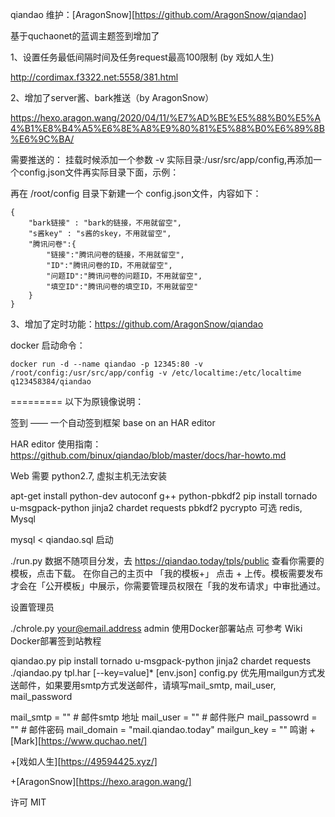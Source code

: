 qiandao 
维护：[AragonSnow][https://github.com/AragonSnow/qiandao]

基于quchaonet的蓝调主题签到增加了

1、设置任务最低间隔时间及任务request最高100限制 (by 戏如人生)

http://cordimax.f3322.net:5558/381.html

2、增加了server酱、bark推送（by AragonSnow）

https://hexo.aragon.wang/2020/04/11/%E7%AD%BE%E5%88%B0%E5%A4%B1%E8%B4%A5%E6%8E%A8%E9%80%81%E5%88%B0%E6%89%8B%E6%9C%BA/

需要推送的： 挂载时候添加一个参数 -v 实际目录:/usr/src/app/config,再添加一个config.json文件再实际目录下面，示例：


再在 /root/config 目录下新建一个 config.json文件，内容如下：
```
{
	"bark链接" : "bark的链接，不用就留空",
	"s酱key" : "s酱的skey，不用就留空",
	"腾讯问卷":{
		"链接":"腾讯问卷的链接，不用就留空",
		"ID":"腾讯问卷的ID，不用就留空",
		"问题ID":"腾讯问卷的问题ID，不用就留空",
		"填空ID":"腾讯问卷的填空ID，不用就留空"
	}
}
```
3、增加了定时功能：https://github.com/AragonSnow/qiandao




docker 启动命令：
```
docker run -d --name qiandao -p 12345:80 -v /root/config:/usr/src/app/config -v /etc/localtime:/etc/localtime q123458384/qiandao
```


========= 以下为原镜像说明：

签到 —— 一个自动签到框架 base on an HAR editor

HAR editor 使用指南：https://github.com/binux/qiandao/blob/master/docs/har-howto.md

Web
需要 python2.7, 虚拟主机无法安装

apt-get install python-dev autoconf g++ python-pbkdf2
pip install tornado u-msgpack-python jinja2 chardet requests pbkdf2 pycrypto
可选 redis, Mysql

mysql < qiandao.sql
启动

./run.py
数据不随项目分发，去 https://qiandao.today/tpls/public 查看你需要的模板，点击下载。 在你自己的主页中 「我的模板+」 点击 + 上传。模板需要发布才会在「公开模板」中展示，你需要管理员权限在「我的发布请求」中审批通过。

设置管理员

./chrole.py your@email.address admin
使用Docker部署站点
可参考 Wiki Docker部署签到站教程

qiandao.py
pip install tornado u-msgpack-python jinja2 chardet requests
./qiandao.py tpl.har [--key=value]* [env.json]
config.py
优先用mailgun方式发送邮件，如果要用smtp方式发送邮件，请填写mail_smtp, mail_user, mail_password

mail_smtp = ""     # 邮件smtp 地址
mail_user = ""    # 邮件账户
mail_passowrd = ""   # 邮件密码
mail_domain = "mail.qiandao.today"
mailgun_key = ""
鸣谢
+[Mark][https://www.quchao.net/]

+[戏如人生][https://49594425.xyz/]

+[AragonSnow][https://hexo.aragon.wang/]

许可
MIT
